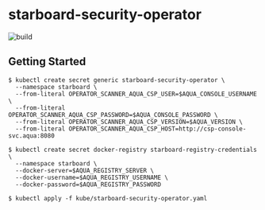 # starboard-security-operator

![build](https://github.com/aquasecurity/starboard-security-operator/workflows/build/badge.svg)

## Getting Started

```
$ kubectl create secret generic starboard-security-operator \
  --namespace starboard \
  --from-literal OPERATOR_SCANNER_AQUA_CSP_USER=$AQUA_CONSOLE_USERNAME \
  --from-literal OPERATOR_SCANNER_AQUA_CSP_PASSWORD=$AQUA_CONSOLE_PASSWORD \
  --from-literal OPERATOR_SCANNER_AQUA_CSP_VERSION=$AQUA_VERSION \
  --from-literal OPERATOR_SCANNER_AQUA_CSP_HOST=http://csp-console-svc.aqua:8080
```

```
$ kubectl create secret docker-registry starboard-registry-credentials \
  --namespace starboard \
  --docker-server=$AQUA_REGISTRY_SERVER \
  --docker-username=$AQUA_REGISTRY_USERNAME \
  --docker-password=$AQUA_REGISTRY_PASSWORD
```

```
$ kubectl apply -f kube/starboard-security-operator.yaml
```
